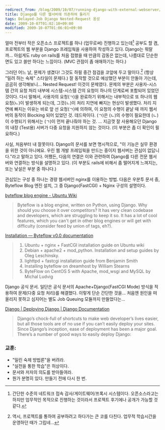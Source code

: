 ```yaml
---
redirect_from: /blog/2009/10/07/running-django-with-external-webserver/
title: Django를 다른 웹서버에 의존하여 돌리기
tags: Delayed-Job Django Nested-Request 옹성
date: 2009-10-07T01:02:10+09:00
modified: 2009-10-07T01:06:01+09:00
---
```

얼마 전부터 작은 오픈소스 프로젝트를 하나 (업무로써) 진행하고 있는데[^1]
공부도 할 겸, 프로젝트의 웹 부분을 Django 프레임웍을 사용하여 작성하고 있다.
Django는 뭐랄까... 아쉽게도 ruby on rails를 처음 접했을 때 만큼의 감동은
없는데, 나름대로 단순한 면도 있고 쓸만 하다는 느낌이다.  (MVC 관점이 좀
애매하기는 하다.)

[^1]: 간단한 수준의 네트워크 접속 감사/게이트웨어/프록시 시스템이다.
      오픈소스라고는 하지만 업무적인 목적으로 진행하는 것이라서 프로젝트
      후기에나 공개가 가능할 것 같다.

그러던 어느 날, 문제가 생겼다! 그것도 하필 중간 점검을 코앞에 두고 말이다.[^2]
(항상 "밀려 하는 숙제" 스타일이 문제다.) 잘 동작할 것으로 예상했던 부분이
안돌아 가는데, 곰곰히 생각해보니... Nested Request! 이것이 문제였다. 문제의
부분은 사용자-시스템 간의 요청 처리 내부에 시스템-시스템 간의 요청이 하나의
단계로써 포함되어 있었던 것이다. 다시 말해서, 사용자의 요청(ㄱ)을 완료하기
위해서는 내부적으로 또 하나의 웹 요청(ㄴ)이 발생하게 되는데, 그것(ㄴ)이
처리 지연에 빠지는 현상이 발생했다. 처리 지연에 빠지는 이유는 바로 앞 선
요청(ㄱ)에 의하여, 이 요청의 수행이 끝날 때 까지 웹서버의 동작이 Blocking
되어 있었던 것.
데드락이다. (ㄱ)은 (ㄴ)의 수행이 필요한데 (ㄴ)이 수행되기 위해서는 (ㄱ)이
먼저 끝나줘야 하는 것. ... 지금껏 잘 사용해오던 Django의 내장 (Test용)
서버가 다중 요청을 지원하지 않는 것이다. (이 부분은 좀 더 확인이 필요하다.)

[^2]: 역시, 프로젝트를 통하여 공부하려고 하다가는 큰 코를 다친다.
      업무적 학습시간을 운영하던 때가 그립네...

사실, 처음부터 내 잘못이다. Django의 문서를 보면 명시적으로, "이 기능은
실무 환경을 위한 것이 아니에요. 우린 웹 개발 프레임웍을 만드는 중이지
웹서버는 관심이 없답니다."라고 말하고 있다. 어쨌든, 다음의 연결은 이와
관련하여 Django를 다른 전문 웹서버와 연결하는 방식을 설명하고 있다. (이
부분도 rails에 비해서 좀 떨어지게 느껴지는, 또는 낯설은 부분 중 하나다.)

관심있는 구성 중 하나는 경량 웹서버인 nginx를 이용하는 방법. 다음은
우분투 문서 중, Byteflow Blog 엔진 설치, 그 중 Django(FastCGI) + Nginx
구성의 설명이다.

[byteflow blog engine - Ubuntu Wiki](https://wiki.edubuntu.org/byteflow)

> Byteflow is a blog engine, written on Python, using Django. Why should you choose it over competitors? It has very clean codebase and developers, which are struggling to keep it so. It has a lot of cool features, which you can't get in other blog engines or will get with difficulty (consider feed by union of tags, eh?).

[Installation — Byteflow v0.0 documentation](http://byteflow.su/docs/install.html#install)

> 1. Ubuntu + nginx + FastCGI installation guide on Ubuntu wiki
> 1. Debian + apache2 + mod\_python. Installation and setup guides by Oleg Leschinsky.
> 1. lighttpd + fastcgi installation guide from Benjamin Smith
> 1. Installing byteflow on dreamhost by William Stearns
> 1. ByteFlow on CentOS 5 with Apache, mod\_wsgi and MySQL by Michal Ludvig

Django 공식 문서. 일단은 공식 문서의 Apache+Django(FastCGI Mode) 방식을
적용하여 문제(다중 요청 처리)를 해결했다. 이렇게 단순 간단한 것을... 처음엔
원인을 떠올리지 못하고 심지어는 별도 Job Queuing 모듈까지 만들었다는...

[Django \| Deploying Django \| Django Documentation](http://docs.djangoproject.com/en/1.0/howto/deployment/)

> Django’s chock-full of shortcuts to make web developer’s lives easier, but all those tools are of no use if you can’t easily deploy your sites. Since Django’s inception, ease of deployment has been a major goal. There’s a number of good ways to easily deploy Django:

### 교훈:

- "밀린 숙제 방법론"을 버려라.
- "실전을 통한 학습"은 허상이다.
- 문서와 저자의 의도를 받아들여라.
- 뭔가 분명히 있다. 만들기 전에 다시 한 번.

